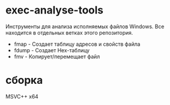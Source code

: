 # exec-analyse-tools
Инструменты для анализа исполняемых файлов Windows. 
Все находится в отдельных ветках этого репозитория.
 - fmap - Создает таблицу адресов и свойств файла
 - fdump - Создает Hex-таблицу
 - fmv - Копирует/перемещает файл

# сборка
MSVC++ x64
